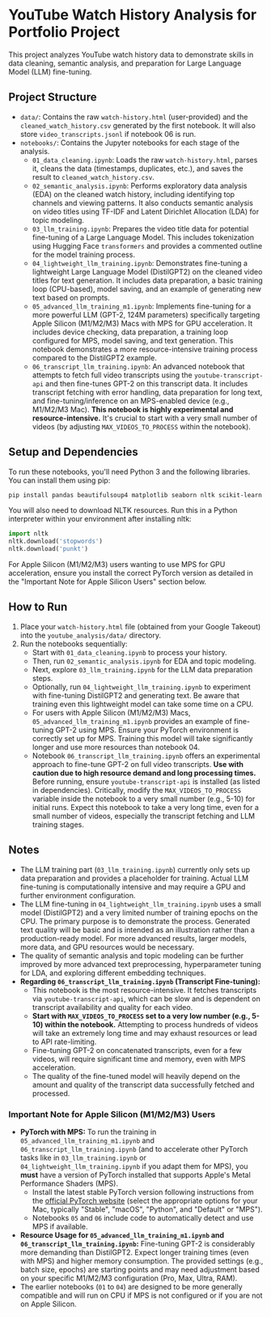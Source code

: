 # YouTube Watch History Analysis for Portfolio Project

This project analyzes YouTube watch history data to demonstrate skills in data cleaning, semantic analysis, and preparation for Large Language Model (LLM) fine-tuning.

## Project Structure

- `data/`: Contains the raw `watch-history.html` (user-provided) and the `cleaned_watch_history.csv` generated by the first notebook. It will also store `video_transcripts.jsonl` if notebook 06 is run.
- `notebooks/`: Contains the Jupyter notebooks for each stage of the analysis.
    - `01_data_cleaning.ipynb`: Loads the raw `watch-history.html`, parses it, cleans the data (timestamps, duplicates, etc.), and saves the result to `cleaned_watch_history.csv`.
    - `02_semantic_analysis.ipynb`: Performs exploratory data analysis (EDA) on the cleaned watch history, including identifying top channels and viewing patterns. It also conducts semantic analysis on video titles using TF-IDF and Latent Dirichlet Allocation (LDA) for topic modeling.
    - `03_llm_training.ipynb`: Prepares the video title data for potential fine-tuning of a Large Language Model. This includes tokenization using Hugging Face `transformers` and provides a commented outline for the model training process.
    - `04_lightweight_llm_training.ipynb`: Demonstrates fine-tuning a lightweight Large Language Model (DistilGPT2) on the cleaned video titles for text generation. It includes data preparation, a basic training loop (CPU-based), model saving, and an example of generating new text based on prompts.
    - `05_advanced_llm_training_m1.ipynb`: Implements fine-tuning for a more powerful LLM (GPT-2, 124M parameters) specifically targeting Apple Silicon (M1/M2/M3) Macs with MPS for GPU acceleration. It includes device checking, data preparation, a training loop configured for MPS, model saving, and text generation. This notebook demonstrates a more resource-intensive training process compared to the DistilGPT2 example.
    - `06_transcript_llm_training.ipynb`: An advanced notebook that attempts to fetch full video transcripts using the `youtube-transcript-api` and then fine-tunes GPT-2 on this transcript data. It includes transcript fetching with error handling, data preparation for long text, and fine-tuning/inference on an MPS-enabled device (e.g., M1/M2/M3 Mac). **This notebook is highly experimental and resource-intensive.** It's crucial to start with a very small number of videos (by adjusting `MAX_VIDEOS_TO_PROCESS` within the notebook).

## Setup and Dependencies

To run these notebooks, you'll need Python 3 and the following libraries. You can install them using pip:

```bash
pip install pandas beautifulsoup4 matplotlib seaborn nltk scikit-learn transformers torch youtube-transcript-api
```

You will also need to download NLTK resources. Run this in a Python interpreter within your environment after installing nltk:

```python
import nltk
nltk.download('stopwords')
nltk.download('punkt')
```
For Apple Silicon (M1/M2/M3) users wanting to use MPS for GPU acceleration, ensure you install the correct PyTorch version as detailed in the "Important Note for Apple Silicon Users" section below.

## How to Run

1.  Place your `watch-history.html` file (obtained from your Google Takeout) into the `youtube_analysis/data/` directory.
2.  Run the notebooks sequentially:
    *   Start with `01_data_cleaning.ipynb` to process your history.
    *   Then, run `02_semantic_analysis.ipynb` for EDA and topic modeling.
    *   Next, explore `03_llm_training.ipynb` for the LLM data preparation steps.
    *   Optionally, run `04_lightweight_llm_training.ipynb` to experiment with fine-tuning DistilGPT2 and generating text. Be aware that training even this lightweight model can take some time on a CPU.
    *   For users with Apple Silicon (M1/M2/M3) Macs, `05_advanced_llm_training_m1.ipynb` provides an example of fine-tuning GPT-2 using MPS. Ensure your PyTorch environment is correctly set up for MPS. Training this model will take significantly longer and use more resources than notebook 04.
    *   Notebook `06_transcript_llm_training.ipynb` offers an experimental approach to fine-tune GPT-2 on full video transcripts. **Use with caution due to high resource demand and long processing times.** Before running, ensure `youtube-transcript-api` is installed (as listed in dependencies). Critically, modify the `MAX_VIDEOS_TO_PROCESS` variable inside the notebook to a very small number (e.g., 5-10) for initial runs. Expect this notebook to take a very long time, even for a small number of videos, especially the transcript fetching and LLM training stages.

## Notes

- The LLM training part (`03_llm_training.ipynb`) currently only sets up data preparation and provides a placeholder for training. Actual LLM fine-tuning is computationally intensive and may require a GPU and further environment configuration.
- The LLM fine-tuning in `04_lightweight_llm_training.ipynb` uses a small model (DistilGPT2) and a very limited number of training epochs on the CPU. The primary purpose is to demonstrate the process. Generated text quality will be basic and is intended as an illustration rather than a production-ready model. For more advanced results, larger models, more data, and GPU resources would be necessary.
- The quality of semantic analysis and topic modeling can be further improved by more advanced text preprocessing, hyperparameter tuning for LDA, and exploring different embedding techniques.
- **Regarding `06_transcript_llm_training.ipynb` (Transcript Fine-tuning):**
    - This notebook is the most resource-intensive. It fetches transcripts via `youtube-transcript-api`, which can be slow and is dependent on transcript availability and quality for each video.
    - **Start with `MAX_VIDEOS_TO_PROCESS` set to a very low number (e.g., 5-10) within the notebook.** Attempting to process hundreds of videos will take an extremely long time and may exhaust resources or lead to API rate-limiting.
    - Fine-tuning GPT-2 on concatenated transcripts, even for a few videos, will require significant time and memory, even with MPS acceleration.
    - The quality of the fine-tuned model will heavily depend on the amount and quality of the transcript data successfully fetched and processed.

### Important Note for Apple Silicon (M1/M2/M3) Users

- **PyTorch with MPS:** To run the training in `05_advanced_llm_training_m1.ipynb` and `06_transcript_llm_training.ipynb` (and to accelerate other PyTorch tasks like in `03_llm_training.ipynb` or `04_lightweight_llm_training.ipynb` if you adapt them for MPS), you **must** have a version of PyTorch installed that supports Apple's Metal Performance Shaders (MPS).
    - Install the latest stable PyTorch version following instructions from the [official PyTorch website](https://pytorch.org/get-started/locally/) (select the appropriate options for your Mac, typically "Stable", "macOS", "Python", and "Default" or "MPS").
    - Notebooks `05` and `06` include code to automatically detect and use MPS if available.
- **Resource Usage for `05_advanced_llm_training_m1.ipynb` and `06_transcript_llm_training.ipynb`:** Fine-tuning GPT-2 is considerably more demanding than DistilGPT2. Expect longer training times (even with MPS) and higher memory consumption. The provided settings (e.g., batch size, epochs) are starting points and may need adjustment based on your specific M1/M2/M3 configuration (Pro, Max, Ultra, RAM).
- The earlier notebooks (`01` to `04`) are designed to be more generally compatible and will run on CPU if MPS is not configured or if you are not on Apple Silicon.
```
